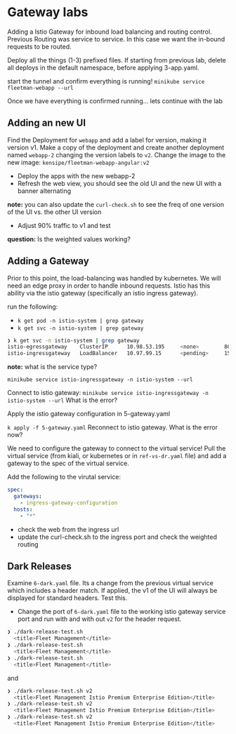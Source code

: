 # Gateway labs

Adding a Istio Gateway for inbound load balancing and routing control.
Previous Routing was service to service.  In this case we want the in-bound requests to be routed.

Deploy all the things (1-3) prefixed files.  If starting from previous lab, delete all deploys in the default namespace, before applying 3-app.yaml.

start the tunnel and confirm everything is running!
`minikube service fleetman-webapp --url`

Once we have everything is confirmed running... lets continue with the lab

## Adding an new UI

Find the Deployment for `webapp` and add a label for version, making it version v1.
Make a copy of the deployment and create another deployment named `webapp-2` changing the version labels to `v2`.  Change the image to the new image: `kensipe/fleetman-webapp-angular:v2`

* Deploy the apps with the new webapp-2
* Refresh the web view, you should see the old UI and the new UI with a banner alternating

**note:** you can also update the `curl-check.sh` to see the freq of one version of the UI vs. the other UI version

* Adjust 90% traffic to v1 and test

**question:** Is the weighted values working?

## Adding a Gateway

Prior to this point, the load-balancing was handled by kubernetes.  We will need an edge proxy in order to handle inbound requests.  Istio has this ability via the istio gateway (specifically an istio ingress gateway).

run the following:

* `k get pod -n istio-system | grep gateway`
* `k get svc -n istio-system | grep gateway`

```bash
❯ k get svc -n istio-system | grep gateway
istio-egressgateway    ClusterIP      10.98.53.195     <none>        80/TCP,443/TCP,15443/TCP                                                     5h44m
istio-ingressgateway   LoadBalancer   10.97.99.15      <pending>     15021:32000/TCP,80:31380/TCP,443:32002/TCP,31400:32003/TCP,15443:32004/TCP   5h44m
```

**note:** what is the service type?

`minikube service istio-ingressgateway -n istio-system --url`

Connect to istio gateway:  `minikube service istio-ingressgateway -n istio-system --url`
What is the error?

Apply the istio gateway configuration in 5-gateway.yaml

`k apply -f 5-gateway.yaml`
Reconnect to istio gateway.  What is the error now?

We need to configure the gateway to connect to the virtual service!  Pull the virtual service (from kiali, or kubernetes or in `ref-vs-dr.yaml` file) and add a gateway to the spec of the virtual service.

Add the following to the virutal service:

```yaml
spec:
  gateways:
    - ingress-gateway-configuration
  hosts:
    - "*"
```

* check the web from the ingress url
* update the curl-check.sh to the ingress port and check the weighted routing

## Dark Releases

Examine `6-dark.yaml` file.  Its a change from the previous virtual service which includes a header match.  If applied, the v1 of the UI will always be displayed for standard headers.  Test this.

* Change the port of `6-dark.yaml` file to the working istio gateway service port and run with and with out `v2` for the header request.

```bash
❯ ./dark-release-test.sh
  <title>Fleet Management</title>
❯ ./dark-release-test.sh
  <title>Fleet Management</title>
❯ ./dark-release-test.sh
  <title>Fleet Management</title>
```

and

```bash
❯ ./dark-release-test.sh v2
  <title>Fleet Management Istio Premium Enterprise Edition</title>
❯ ./dark-release-test.sh v2
  <title>Fleet Management Istio Premium Enterprise Edition</title>
❯ ./dark-release-test.sh v2
  <title>Fleet Management Istio Premium Enterprise Edition</title>
```
